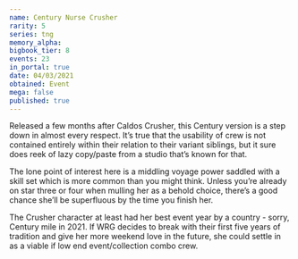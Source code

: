 ```yaml
---
name: Century Nurse Crusher
rarity: 5
series: tng
memory_alpha:
bigbook_tier: 8
events: 23
in_portal: true
date: 04/03/2021
obtained: Event
mega: false
published: true
---
```


Released a few months after Caldos Crusher, this Century version is a step down in almost every respect. It’s true that the usability of crew is not contained entirely within their relation to their variant siblings, but it sure does reek of lazy copy/paste from a studio that’s known for that.

The lone point of interest here is a middling voyage power saddled with a skill set which is more common than you might think. Unless you’re already on star three or four when mulling her as a behold choice, there’s a good chance she’ll be superfluous by the time you finish her.

The Crusher character at least had her best event year by a country - sorry, Century mile in 2021. If WRG decides to break with their first five years of tradition and give her more weekend love in the future, she could settle in as a viable if low end event/collection combo crew.
